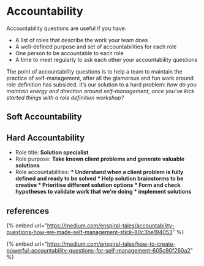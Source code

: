 # Accountability

Accountability questions are useful if you have:

* A list of roles that describe the work your team does
* A well-defined purpose and set of accountabilities for each role
* One person to be accountable to each role
* A time to meet regularly to ask each other your accountability questions

The point of accountability questions is to help a team to maintain the practice of self-management, after all the glamorous and fun work around role definition has subsided. It’s our solution to a hard problem: _how do you maintain energy and direction around self-management, once you’ve kick started things with a role definition workshop?_

## Soft Accountability



## Hard Accountability



* Role title: **Solution specialist**
* Role purpose: **Take known client problems and generate valuable solutions**
* Role accountabilities: **\* Understand when a client problem is fully defined and ready to be solved \* Help solution brainstorms to be creative  \* Prioritise different solution options \* Form and check hypotheses to validate work that we’re doing \* implement solutions**

## references

{% embed url="https://medium.com/enspiral-tales/accountability-questions-how-we-made-self-management-stick-80c3be194053" %}

{% embed url="https://medium.com/enspiral-tales/how-to-create-powerful-accountability-questions-for-self-management-605c90f260a2" %}



